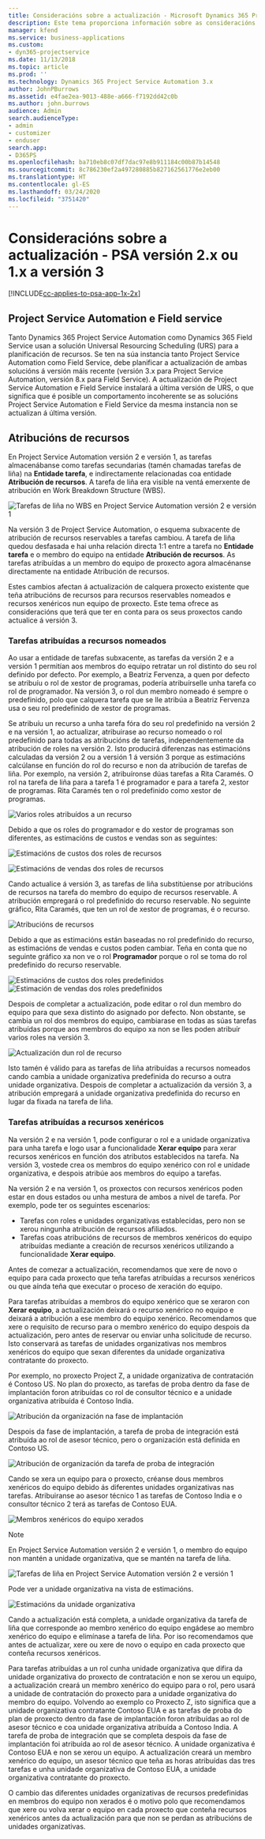 ```yaml
---
title: Consideracións sobre a actualización - Microsoft Dynamics 365 Project Service Automation versión 2.x ou 1.x a versión 3
description: Este tema proporciona información sobre as consideracións que debe ter en conta ao actualizar da versión 2.x ou 1.x á versión 3 de Project Service Automation.
manager: kfend
ms.service: business-applications
ms.custom:
- dyn365-projectservice
ms.date: 11/13/2018
ms.topic: article
ms.prod: ''
ms.technology: Dynamics 365 Project Service Automation 3.x
author: JohnPBurrows
ms.assetid: e4fae2ea-9013-488e-a666-f7192dd42c0b
ms.author: john.burrows
audience: Admin
search.audienceType:
- admin
- customizer
- enduser
search.app:
- D365PS
ms.openlocfilehash: ba710eb8c07df7dac97e8b911184c00b87b14548
ms.sourcegitcommit: 8c786230ef2a497280885b827162561776e2eb00
ms.translationtype: HT
ms.contentlocale: gl-ES
ms.lasthandoff: 03/24/2020
ms.locfileid: "3751420"
---
```

# <a name="upgrade-considerations---psa-version-2x-or-1x-to-version-3"></a>Consideracións sobre a actualización - PSA versión 2.x ou 1.x a versión 3
[!INCLUDE[cc-applies-to-psa-app-1x-2x](../includes/cc-applies-to-psa-app-1x-2x.md)]

## <a name="project-service-automation-and-field-service"></a>Project Service Automation e Field service
Tanto Dynamics 365 Project Service Automation como Dynamics 365 Field Service usan a solución Universal Resourcing Scheduling (URS) para a planificación de recursos. Se ten na súa instancia tanto Project Service Automation como Field Service, debe planificar a actualización de ambas solucións á versión máis recente (versión 3.x para Project Service Automation, versión 8.x para Field Service). A actualización de Project Service Automation e Field Service instalará a última versión de URS, o que significa que é posible un comportamento incoherente se as solucións Project Service Automation e Field Service da mesma instancia non se actualizan á última versión.

## <a name="resource-assignments"></a>Atribucións de recursos
En Project Service Automation versión 2 e versión 1, as tarefas almacenábanse como tarefas secundarias (tamén chamadas tarefas de liña) na **Entidade tarefa**, e indirectamente relacionadas coa entidade **Atribución de recursos**. A tarefa de liña era visible na ventá emerxente de atribución en Work Breakdown Structure (WBS).

![Tarefas de liña no WBS en Project Service Automation versión 2 e versión 1](media/upgrade-line-task-01.png)

Na versión 3 de Project Service Automation, o esquema subxacente de atribución de recursos reservables a tarefas cambiou. A tarefa de liña quedou desfasada e hai unha relación directa 1:1 entre a tarefa no **Entidade tarefa** e o membro do equipo na entidade **Atribución de recursos**. As tarefas atribuídas a un membro do equipo de proxecto agora almacénanse directamente na entidade Atribución de recursos.  

Estes cambios afectan á actualización de calquera proxecto existente que teña atribucións de recursos para recursos reservables nomeados e recursos xenéricos nun equipo de proxecto. Este tema ofrece as consideracións que terá que ter en conta para os seus proxectos cando actualice á versión 3. 

### <a name="tasks-assigned-to-named-resources"></a>Tarefas atribuídas a recursos nomeados
Ao usar a entidade de tarefas subxacente, as tarefas da versión 2 e a versión 1 permitían aos membros do equipo retratar un rol distinto do seu rol definido por defecto. Por exemplo, a Beatriz Fervenza, a quen por defecto se atribuíu o rol de xestor de programas, podería atribuírselle unha tarefa co rol de programador. Na versión 3, o rol dun membro nomeado é sempre o predefinido, polo que calquera tarefa que se lle atribúa a Beatriz Fervenza usa o seu rol predefinido de xestor de programas.

Se atribuíu un recurso a unha tarefa fóra do seu rol predefinido na versión 2 e na versión 1, ao actualizar, atribuirase ao recurso nomeado o rol predefinido para todas as atribucións de tarefas, independentemente da atribución de roles na versión 2. Isto producirá diferenzas nas estimacións calculadas da versión 2 ou a versión 1 á versión 3 porque as estimacións calcúlanse en función do rol do recurso e non da atribución de tarefas de liña. Por exemplo, na versión 2, atribuíronse dúas tarefas a Rita Caramés. O rol na tarefa de liña para a tarefa 1 é programador e para a tarefa 2, xestor de programas. Rita Caramés ten o rol predefinido como xestor de programas.

![Varios roles atribuídos a un recurso](media/upgrade-multiple-roles-02.png)

Debido a que os roles do programador e do xestor de programas son diferentes, as estimacións de custos e vendas son as seguintes:

![Estimacións de custos dos roles de recursos](media/upggrade-cost-estimates-03.png)

![Estimacións de vendas dos roles de recursos](media/upgrade-sales-estimates-04.png)

Cando actualice á versión 3, as tarefas de liña substitúense por atribucións de recursos na tarefa do membro do equipo de recursos reservable. A atribución empregará o rol predefinido do recurso reservable. No seguinte gráfico, Rita Caramés, que ten un rol de xestor de programas, é o recurso.

![Atribucións de recursos](media/resource-assignment-v2-05.png)

Debido a que as estimacións están baseadas no rol predefinido do recurso, as estimacións de vendas e custos poden cambiar. Teña en conta que no seguinte gráfico xa non ve o rol **Programador** porque o rol se toma do rol predefinido do recurso reservable.

![Estimacións de custos dos roles predefinidos](media/resource-assignment-cost-estimate-06.png)
![Estimación de vendas dos roles predefinidos](media/resource-assignment-sales-estimate-07.png)

Despois de completar a actualización, pode editar o rol dun membro do equipo para que sexa distinto do asignado por defecto. Non obstante, se cambia un rol dos membros do equipo, cambiarase en todas as súas tarefas atribuídas porque aos membros do equipo xa non se lles poden atribuír varios roles na versión 3.

![Actualización dun rol de recurso](media/resource-role-assignment-08.png)

Isto tamén é válido para as tarefas de liña atribuídas a recursos nomeados cando cambia a unidade organizativa predefinida do recurso a outra unidade organizativa. Despois de completar a actualización da versión 3, a atribución empregará a unidade organizativa predefinida do recurso en lugar da fixada na tarefa de liña.

### <a name="tasks-assigned-to-generic-resources"></a>Tarefas atribuídas a recursos xenéricos
Na versión 2 e na versión 1, pode configurar o rol e a unidade organizativa para unha tarefa e logo usar a funcionalidade **Xerar equipo** para xerar recursos xenéricos en función dos atributos establecidos na tarefa. Na versión 3, vostede crea os membros do equipo xenérico con rol e unidade organizativa, e despois atribúe aos membros do equipo a tarefas.

Na versión 2 e na versión 1, os proxectos con recursos xenéricos poden estar en dous estados ou unha mestura de ambos a nivel de tarefa. Por exemplo, pode ter os seguintes escenarios:

- Tarefas con roles e unidades organizativas establecidas, pero non se xerou ningunha atribución de recursos afiliados.
- Tarefas coas atribucións de recursos de membros xenéricos do equipo atribuídas mediante a creación de recursos xenéricos utilizando a funcionalidade **Xerar equipo**.

Antes de comezar a actualización, recomendamos que xere de novo o equipo para cada proxecto que teña tarefas atribuídas a recursos xenéricos ou que aínda teña que executar o proceso de xeración do equipo.

Para tarefas atribuídas a membros do equipo xenérico que se xeraron con **Xerar equipo**, a actualización deixará o recurso xenérico no equipo e deixará a atribución a ese membro do equipo xenérico. Recomendamos que xere o requisito de recurso para o membro xenérico do equipo despois da actualización, pero antes de reservar ou enviar unha solicitude de recurso. Isto conservará as tarefas de unidades organizativas nos membros xenéricos do equipo que sexan diferentes da unidade organizativa contratante do proxecto.

Por exemplo, no proxecto Project Z, a unidade organizativa de contratación é Contoso US. No plan do proxecto, as tarefas de proba dentro da fase de implantación foron atribuídas co rol de consultor técnico e a unidade organizativa atribuída é Contoso India.

![Atribución da organización na fase de implantación](media/org-unit-assignment-09.png)

Despois da fase de implantación, a tarefa de proba de integración está atribuída ao rol de asesor técnico, pero o organización está definida en Contoso US.  

![Atribución de organización da tarefa de proba de integración](media/org-unit-generate-team-10.png)

Cando se xera un equipo para o proxecto, créanse dous membros xenéricos do equipo debido ás diferentes unidades organizativas nas tarefas. Atribuiranse ao asesor técnico 1 as tarefas de Contoso India e o consultor técnico 2 terá as tarefas de Contoso EUA.  

![Membros xenéricos do equipo xerados](media/org-unit-assignments-multiple-resources-11.png)

> [!NOTE]
> En Project Service Automation versión 2 e versión 1, o membro do equipo non mantén a unidade organizativa, que se mantén na tarefa de liña.

![Tarefas de liña en Project Service Automation versión 2 e versión 1](media/line-tasks-12.png)

Pode ver a unidade organizativa na vista de estimacións. 

![Estimacións da unidade organizativa](media/org-unit-estimates-view-13.png)
 
Cando a actualización está completa, a unidade organizativa da tarefa de liña que corresponde ao membro xenérico do equipo engádese ao membro xenérico do equipo e elimínase a tarefa de liña. Por iso recomendamos que antes de actualizar, xere ou xere de novo o equipo en cada proxecto que conteña recursos xenéricos.

Para tarefas atribuídas a un rol cunha unidade organizativa que difira da unidade organizativa do proxecto de contratación e non se xerou un equipo, a actualización creará un membro xenérico do equipo para o rol, pero usará a unidade de contratación do proxecto para a unidade organizativa do membro do equipo. Volvendo ao exemplo co Proxecto Z, isto significa que a unidade organizativa contratante Contoso EUA e as tarefas de proba do plan de proxecto dentro da fase de implantación foron atribuídas ao rol de asesor técnico e coa unidade organizativa atribuída a Contoso India. A tarefa de proba de integración que se completa despois da fase de implantación foi atribuída ao rol de asesor técnico. A unidade organizativa é Contoso EUA e non se xerou un equipo. A actualización creará un membro xenérico do equipo, un asesor técnico que teña as horas atribuídas das tres tarefas e unha unidade organizativa de Contoso EUA, a unidade organizativa contratante do proxecto.   
 
O cambio das diferentes unidades organizativas de recursos predefinidas en membros do equipo non xerados é o motivo polo que recomendamos que xere ou volva xerar o equipo en cada proxecto que conteña recursos xenéricos antes da actualización para que non se perdan as atribucións de unidades organizativas.


